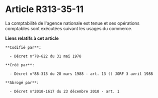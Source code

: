 # Article R313-35-11

La comptabilité de l'agence nationale est tenue et ses opérations comptables sont exécutées suivant les usages du commerce.

**Liens relatifs à cet article**

	**Codifié par**:

	  - Décret n°78-622 du 31 mai 1978

	**Créé par**:

	  - Décret n°88-313 du 28 mars 1988 - art. 13 () JORF 3 avril 1988

	**Abrogé par**:

	  - Décret n°2010-1617 du 23 décembre 2010 - art. 1
